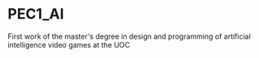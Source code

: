 # PEC1_AI
First work of the master's degree in design and programming of artificial intelligence video games at the UOC
